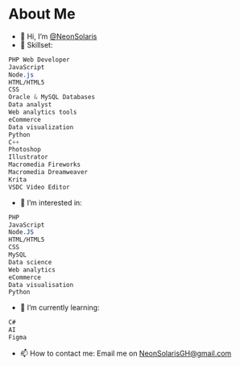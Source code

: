 # About Me
- 👋 Hi, I’m [@NeonSolaris](https://github.com/NeonSolaris)
- 🐬 Skillset:
```CSS
PHP Web Developer
JavaScript
Node.js
HTML/HTML5
CSS
Oracle & MySQL Databases
Data analyst
Web analytics tools
eCommerce
Data visualization
Python
C++
Photoshop
Illustrator
Macromedia Fireworks
Macromedia Dreamweaver
Krita
VSDC Video Editor
```

- 👀 I’m interested in:
```CSS
PHP
JavaScript
Node.JS
HTML/HTML5
CSS
MySQL
Data science
Web analytics
eCommerce
Data visualisation
Python
```

- 🌱 I’m currently learning:
```CSS
C#
AI
Figma
```

<!--- - 🐱‍🚀 I’m looking for opportunities to ... --->
<!--- - 💞️ I’m looking to collaborate on ... --->
- 📫 How to contact me: Email me on NeonSolarisGH@gmail.com

<!---
NeonSolaris/NeonSolaris is a ✨ special ✨ repository because its `README.md` (this file) appears on your GitHub profile.
You can click the Preview link to take a look at your changes.
--->
